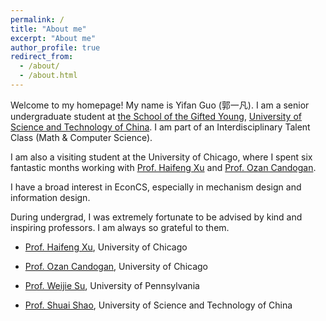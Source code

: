 ```yaml
---
permalink: /
title: "About me"
excerpt: "About me"
author_profile: true
redirect_from: 
  - /about/
  - /about.html
---
```

Welcome to my homepage! My name is Yifan Guo (郭一凡). I am a senior undergraduate student at [the School of the Gifted Young](https://en.scgy.ustc.edu.cn/), [University of Science and Technology of China](http://en.ustc.edu.cn/). I am part of an Interdisciplinary Talent Class (Math & Computer Science).

I am also a visiting student at the University of Chicago, where I spent six fantastic months working with [Prof. Haifeng Xu](https://www.haifeng-xu.com/) and [Prof. Ozan Candogan](https://faculty.chicagobooth.edu/ozan-candogan).

I have a broad interest in EconCS, especially in mechanism design and information design.

During undergrad, I was extremely fortunate to be advised by kind and inspiring professors. I am always so grateful to them.

- [Prof. Haifeng Xu](https://www.haifeng-xu.com/), University of Chicago

- [Prof. Ozan Candogan](https://faculty.chicagobooth.edu/ozan-candogan), University of Chicago

- [Prof. Weijie Su](http://stat.wharton.upenn.edu/~suw/), University of Pennsylvania

- [Prof. Shuai Shao](http://staff.ustc.edu.cn/~wwwucuc/), University of Science and Technology of China

